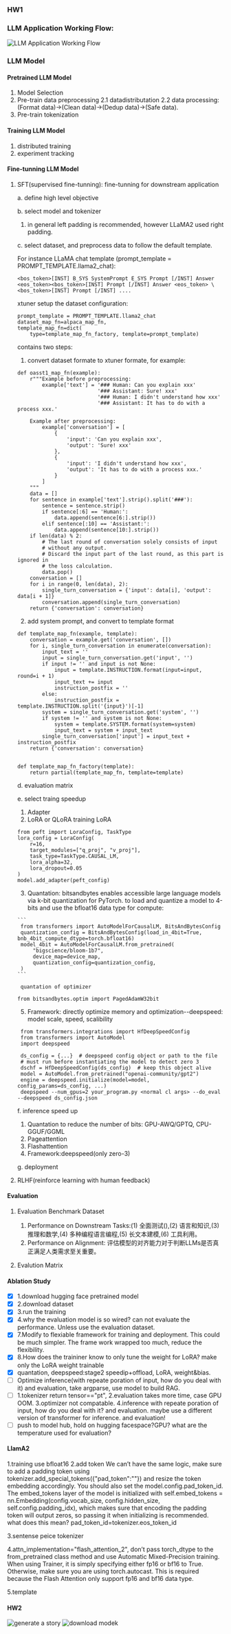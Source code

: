 ### HW1
### LLM Application Working Flow:

![LLM Application Working Flow](LLM-Application-Working-Flow.png)

### LLM Model
#### Pretrained LLM Model
1. Model Selection 
2. Pre-train data preprocessing 
  2.1 datadistributation 
  2.2 data processing: (Format data)->(Clean data)->(Dedup data)->(Safe data).
3. Pre-train tokenization 

#### Training LLM Model
1. distributed training
2. experiment tracking 

#### Fine-tunning LLM Model
1. SFT(supervised fine-tunning): fine-tunning for downstream application
   
    a. define high level objective

   b. select model and tokenizer
     1. in general left padding is recommended, however LLaMA2 used right padding.

   c. select dataset, and preprocess data to follow the default template.
   
     For instance LLaMA chat template (prompt_template = PROMPT_TEMPLATE.llama2_chat):
   
    ```
    <bos_token>[INST] B_SYS SystemPrompt E_SYS Prompt [/INST] Answer <eos_token><bos_token>[INST] Prompt [/INST] Answer <eos_token> \
    <bos_token>[INST] Prompt [/INST] ....
    ```
    
   xtuner setup the dataset configuration:
   
    ```
    prompt_template = PROMPT_TEMPLATE.llama2_chat
    dataset_map_fn=alpaca_map_fn,
    template_map_fn=dict(
        type=template_map_fn_factory, template=prompt_template)
    ```
    
   contains two steps:


    1. convert dataset formate to xtuner formate, for example:
   
    ```
    def oasst1_map_fn(example):
        r"""Example before preprocessing:
            example['text'] = '### Human: Can you explain xxx'
                              '### Assistant: Sure! xxx'
                              '### Human: I didn't understand how xxx'
                              '### Assistant: It has to do with a process xxx.'
    
        Example after preprocessing:
            example['conversation'] = [
                {
                    'input': 'Can you explain xxx',
                    'output': 'Sure! xxx'
                },
                {
                    'input': 'I didn't understand how xxx',
                    'output': 'It has to do with a process xxx.'
                }
            ]
        """
        data = []
        for sentence in example['text'].strip().split('###'):
            sentence = sentence.strip()
            if sentence[:6] == 'Human:':
                data.append(sentence[6:].strip())
            elif sentence[:10] == 'Assistant:':
                data.append(sentence[10:].strip())
        if len(data) % 2:
            # The last round of conversation solely consists of input
            # without any output.
            # Discard the input part of the last round, as this part is ignored in
            # the loss calculation.
            data.pop()
        conversation = []
        for i in range(0, len(data), 2):
            single_turn_conversation = {'input': data[i], 'output': data[i + 1]}
            conversation.append(single_turn_conversation)
        return {'conversation': conversation}
    
    ```
    
   2. add system prompt, and convert to template format
    
    ```
    def template_map_fn(example, template):
        conversation = example.get('conversation', [])
        for i, single_turn_conversation in enumerate(conversation):
            input_text = ''
            input = single_turn_conversation.get('input', '')
            if input != '' and input is not None:
                input = template.INSTRUCTION.format(input=input, round=i + 1)
                input_text += input
                instruction_postfix = ''
            else:
                instruction_postfix = template.INSTRUCTION.split('{input}')[-1]
            system = single_turn_conversation.get('system', '')
            if system != '' and system is not None:
                system = template.SYSTEM.format(system=system)
                input_text = system + input_text
            single_turn_conversation['input'] = input_text + instruction_postfix
        return {'conversation': conversation}
    
    
    def template_map_fn_factory(template):
        return partial(template_map_fn, template=template)
    ```
    
   d. evaluation matrix 

   e. select traing speedup
      1. Adapter 
      2. LoRA or QLoRA
      training LoRA

      ```
      from peft import LoraConfig, TaskType
      lora_config = LoraConfig(
          r=16,
          target_modules=["q_proj", "v_proj"],
          task_type=TaskType.CAUSAL_LM,
          lora_alpha=32,
          lora_dropout=0.05
      )
      model.add_adapter(peft_config)
      ```

      3. Quantation: bitsandbytes enables accessible large language models via k-bit quantization for PyTorch.
       to load and quantize a model to 4-bits and use the bfloat16 data type for compute:

       ```
        from transformers import AutoModelForCausalLM, BitsAndBytesConfig
        quantization_config = BitsAndBytesConfig(load_in_4bit=True, bnb_4bit_compute_dtype=torch.bfloat16)
        model_4bit = AutoModelForCausalLM.from_pretrained(
            "bigscience/bloom-1b7",
            device_map=device_map,
            quantization_config=quantization_config,
        )
       ```

        quantation of optimizer
   
      ```
      from bitsandbytes.optim import PagedAdamW32bit
      ```
      
      5. Framework: directly optimize memory and optimization--deepspeed: model scale, speed, scalibility

     ```
      from transformers.integrations import HfDeepSpeedConfig
      from transformers import AutoModel
      import deepspeed
      
      ds_config = {...}  # deepspeed config object or path to the file
      # must run before instantiating the model to detect zero 3
      dschf = HfDeepSpeedConfig(ds_config)  # keep this object alive
      model = AutoModel.from_pretrained("openai-community/gpt2")
      engine = deepspeed.initialize(model=model, config_params=ds_config, ...)
      deepspeed --num_gpus=2 your_program.py <normal cl args> --do_eval --deepspeed ds_config.json

     ```
      
   f. inference speed up 
      1. Quantation to reduce the number of bits: GPU-AWQ/GPTQ, CPU-GGUF/GGML
      2. Pageattention
      3. Flashattention
      4. Framework:deepspeed(only zero-3)
    
    g. deployment 

3. RLHF(reinforce learning with human feedback)

#### Evaluation 
1. Evaluation Benchmark Dataset 
    1. Performance on Downstream Tasks:(1) 全面测试(),(2) 语言和知识,(3) 推理和数学,(4) 多种编程语言编程,(5) 长文本建模,(6) 工具利用。
    2. Performance on Alignment: 评估模型的对齐能力对于判断LLMs是否真正满足人类需求至关重要。
    
2. Evalution Matrix

#### Ablation Study

- [x] 1.download hugging face pretrained model
- [x] 2.download dataset
- [x] 3.run the training
- [x] 4.why the evaluation model is so wired? can not evaluate the performance. Unless use the evaluation dataset. 
- [x] 7.Modify to flexiable framework for training and deployment. This could be much simpler. The frame work wrapped too much, reduce the flexibility.
- [x] 8.How does the traininer know to only tune the weight for LoRA? make only the LoRA weight trainable
- [x] quantation, deepspeed:stage2 speedip+offload, LoRA, weight&bias.
- [ ] Optimize inference(with repeate poration of input, how do you deal with it) and evaluation, take argparse, use model to build RAG.
- [ ] 1.tokenizer return tensor=="pt", 2.evaluation takes more time, case GPU OOM. 3.optimizer not compatable. 4.inference with repeate poration of input, how do you deal with it? and evaluation. maybe use a different version of transformer for inference. and evaluation!
- [ ] push to model hub, hold on hugging facespace?GPU? what are the temperature used for evaluation?

#### LlamA2
1.training use bfloat16
2.add token We can’t have the same logic, make sure to add a padding token using tokenizer.add_special_tokens({"pad_token":"<pad>"}) and resize the token embedding accordingly. You should also set the model.config.pad_token_id. The embed_tokens layer of the model is initialized with self.embed_tokens = nn.Embedding(config.vocab_size, config.hidden_size, self.config.padding_idx), which makes sure that encoding the padding token will output zeros, so passing it when initializing is recommended.
what does this mean? pad_token_id=tokenizer.eos_token_id

3.sentense peice tokenizer

4.attn_implementation="flash_attention_2", don’t pass torch_dtype to the from_pretrained class method and use Automatic Mixed-Precision training. When using Trainer, it is simply specifying either fp16 or bf16 to True. Otherwise, make sure you are using torch.autocast. This is required because the Flash Attention only support fp16 and bf16 data type.

5.template

#### HW2
![generate a story](HW2.png)
![download modek](HW2-1.png)




